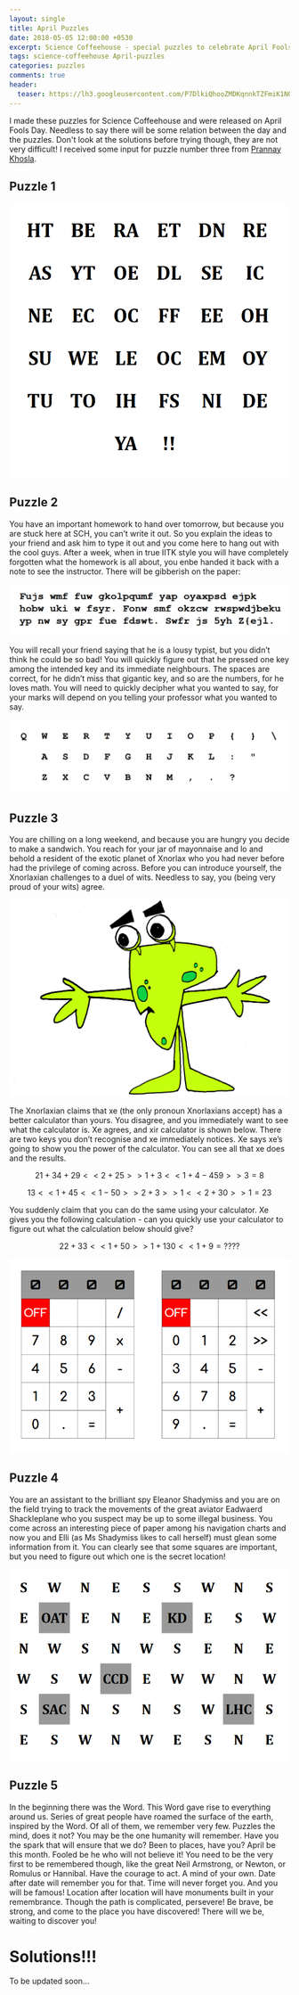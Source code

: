 ```yaml
---
layout: single
title: April Puzzles
date: 2018-05-05 12:00:00 +0530
excerpt: Science Coffeehouse - special puzzles to celebrate April Fools Day 2018
tags: science-coffeehouse April-puzzles
categories: puzzles
comments: true
header:
  teaser: https://lh3.googleusercontent.com/P7DlkiQhooZMDKqnnkTZFmiK1NQmPfhSHFIHCV8VqlRWhti7vAa1wIKmOHaEZCikTXURcBG6tmMoZKucDo9Kp51r2sARftAxj85qMyUrejbHS1-Rc93fAX2s3lvHcZfdVKU5pbGjvAk=w2400
---
```


I made these puzzles for Science Coffeehouse and were released on April Fools Day. Needless to say there will be some relation between the day and the puzzles. Don't look at the solutions before trying though, they are not very difficult! I received some input for puzzle number three from [Prannay Khosla](http://prannay.com/).

## Puzzle 1 

![](/assets/images/welcome.png)

## Puzzle 2
You have an important homework to hand over tomorrow, but because you are stuck here at SCH, you can’t write it out. So you explain the ideas to your friend and ask him to type it out and you come here to hang out with the cool guys. After a week, when in true IITK style you will have completely forgotten what the homework is all about, you enbe handed it back with a note to see the instructor. There will be gibberish on the paper:

![](/assets/images/text.png)

You will recall your friend saying that he is a lousy typist, but you didn’t think he could be so bad! You will quickly figure out that he pressed one key among the intended key and its immediate neighbours. The spaces are correct, for he didn’t miss that gigantic key, and so are the numbers, for he loves math. You will need to quickly decipher what you wanted to say, for your marks will depend on you telling your professor what you wanted to say.

![](/assets/images/keyboard.png)

## Puzzle 3 
You are chilling on a long weekend, and because you are hungry you
decide to make a sandwich. You reach for your jar of mayonnaise and lo
and behold a resident of the exotic planet of Xnorlax who you had never
before had the privilege of coming across. Before you can introduce
yourself, the Xnorlaxian challenges to a duel of wits. Needless to say,
you (being very proud of your wits) agree.

![](/assets/images/xnor.png)

The Xnorlaxian claims that xe (the only pronoun Xnorlaxians accept)
has a better calculator than yours. You disagree, and you immediately
want to see what the calculator is. Xe agrees, and xir calculator is
shown below. There are two keys you don’t recognise and xe immediately
notices. Xe says xe’s going to show you the power of the calculator. You
can see all that xe does and the results.

$$ 21 + 34 + 29 << 2 + 25 >> 1 + 3 << 1 + 4 - 459 >> 3 = 8 $$


$$ 13 << 1 + 45 << 1 - 50 >> 2 + 3 >> 1 << 2 + 30 >> 1 = 23 $$

You suddenly claim that you can do the same using your calculator. Xe
gives you the following calculation - can you quickly use your calculator
to figure out what the calculation below should give?

$$ 22 + 33 << 1 + 50 >> 1 + 130 << 1 + 9 = ???? $$

![](/assets/images/calc.png)

## Puzzle 4
You are an assistant to the brilliant spy Eleanor Shadymiss and you are
on the field trying to track the movements of the great aviator
Eadwaerd Shackleplane who you suspect may be up to some illegal
business. You come across an interesting piece of paper among his
navigation charts and now you and Elli (as Ms Shadymiss likes to call
herself) must glean some information from it. You can clearly see that
some squares are important, but you need to figure out which one is the
secret location!

![](/assets/images/map.png)

## Puzzle 5

In the beginning there was the Word. This Word gave rise to everything around us. Series of great people have roamed the surface of the earth, inspired by the Word. Of all of them, we remember very few. Puzzles the mind, does it not? You may be the one humanity will remember. Have you the spark that will ensure that we do? Been to places, have you? April be this month. Fooled be he who will not believe it! You need to be the very first to be remembered though, like the great Neil Armstrong, or Newton, or Romulus or Hannibal. Have the courage to act. A mind of your own. Date after date will remember you for that. Time will never forget you. And you will be famous! Location after location will have monuments built in your remembrance. Though the path is complicated, persevere! Be brave, be strong, and come to the place you have discovered! There will we be, waiting to discover you!

# Solutions!!!

To be updated soon...